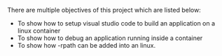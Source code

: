 There are multiple objectives of this project which are listed below:

   * To show how to setup visual studio code to build an application on a linux container
   * To show how to debug an application running inside a container
   * To show how -rpath can be added into an linux. 
